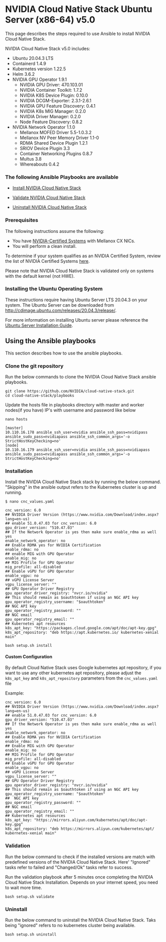 <h1> NVIDIA Cloud Native Stack Ubuntu Server (x86-64) v5.0 </h1>

This page describes the steps required to use Ansible to install NVIDIA Cloud Native Stack.

NVIDIA Cloud Native Stack v5.0 includes:

- Ubuntu 20.04.3 LTS
- Containerd 1.4.9
- Kubernetes version 1.22.5
- Helm 3.6.2
- NVIDIA GPU Operator 1.9.1
  - NVIDIA GPU Driver: 470.103.01
  - NVIDIA Container Toolkit: 1.7.2
  - NVIDIA K8S Device Plugin: 0.10.0
  - NVIDIA DCGM-Exporter: 2.3.1-2.6.1
  - NVIDIA GPU Feature Discovery: 0.4.1
  - NVIDIA K8s MIG Manager: 0.2.0
  - NVIDIA Driver Manager: 0.2.0
  - Node Feature Discovery: 0.8.2
- NVIDIA Network Operator 1.1.0
  - Mellanox MOFED Driver 5.5-1.0.3.2
  - Mellanox NV Peer Memory Driver 1.1-0
  - RDMA Shared Device Plugin 1.2.1
  - SRIOV Device Plugin 3.3
  - Container Networking Plugins 0.8.7
  - Multus 3.8
  - Whereabouts 0.4.2

### The following Ansible Playbooks are available

- [Install NVIDIA Cloud Native Stack](https://github.com/NVIDIA/cloud-native-stack/blob/master/playbooks/cnc-installation.yaml)

- [Validate NVIDIA Cloud Native Stack ](https://github.com/NVIDIA/cloud-native-stack/blob/master/playbooks/cnc-validation.yaml)

- [Uninstall NVIDIA Cloud Native Stack](https://github.com/NVIDIA/cloud-native-stack/blob/master/playbooks/cnc-uninstall.yaml)

### Prerequisites
 
The following instructions assume the following:

- You have [NVIDIA-Certified Systems](https://docs.nvidia.com/ngc/ngc-deploy-on-premises/nvidia-certified-systems/index.html) with Mellanox CX NICs. 
- You will perform a clean install.

To determine if your system qualifies as an NVIDIA Certified System, review the list of NVIDIA Certified Systems [here](https://docs.nvidia.com/ngc/ngc-deploy-on-premises/nvidia-certified-systems/index.html). 

Please note that NVIDIA Cloud Native Stack is validated only on systems with the default kernel (not HWE).

### Installing the Ubuntu Operating System
These instructions require having Ubuntu Server LTS 20.04.3 on your system. The Ubuntu Server can be downloaded from http://cdimage.ubuntu.com/releases/20.04.3/release/.

For more information on installing Ubuntu server please reference the [Ubuntu Server Installation Guide](https://ubuntu.com/tutorials/tutorial-install-ubuntu-server#1-overview).
 
## Using the Ansible playbooks 
This section describes how to use the ansible playbooks.

### Clone the git repository

Run the below commands to clone the NVIDIA Cloud Native Stack ansible playbooks.

```
git clone https://github.com/NVIDIA/cloud-native-stack.git
cd cloud-native-stack/playbooks
```

Update the hosts file in playbooks directory with master and worker nodes(if you have) IP's with username and password like below

```
nano hosts

[master]
10.110.16.178 ansible_ssh_user=nvidia ansible_ssh_pass=nvidipass ansible_sudo_pass=nvidiapass ansible_ssh_common_args='-o StrictHostKeyChecking=no'
[node]
10.110.16.179 ansible_ssh_user=nvidia ansible_ssh_pass=nvidiapass ansible_sudo_pass=nvidiapass ansible_ssh_common_args='-o StrictHostKeyChecking=no'
```

### Installation

Install the NVIDIA Cloud Native Stack stack by running the below command. "Skipping" in the ansible output refers to the Kubernetes cluster is up and running.
```
$ nano cnc_values.yaml

cnc_version: 6.0
## NVIDIA Driver Version (https://www.nvidia.com/Download/index.aspx?lang=en-us)
## enable 51.0.47.03 for cnc_version: 6.0
gpu_driver_version: "510.47.03"
## If the Network Operator is yes then make sure enable_rdma as well yes
enable_network_operator: no
## Enable RDMA yes for NVIDIA Certification
enable_rdma: no
## enable MIG with GPU Operator 
enable_mig: no
## MIG Profile for GPU Operator 
mig_profile: all-disabled
## Enable vGPU for GPU Operator 
enable_vgpu: no
## vGPU License Server
vgpu_license_server: ""
## GPU Operator Driver Registry
gpu_operator_driver_registry: "nvcr.io/nvidia"
## This should remain as $oauthtoken if using an NGC API key
gpu_operator_registry_username: "$oauthtoken"
## NGC API key
gpu_operator_registry_password: ""
## NGC email
gpu_operator_registry_email: ""
## Kubernetes apt resources
k8s_apt_key: "https://packages.cloud.google.com/apt/doc/apt-key.gpg"
k8s_apt_repository: "deb https://apt.kubernetes.io/ kubernetes-xenial main"

```

```
bash setup.sh install
```
#### Custom Configuration
By default Cloud Native Stack uses Google kubernetes apt repository, if you want to use any other kubernetes apt repository, please adjust the `k8s_apt_key` and `k8s_apt_repository` parameters from the `cnc_values.yaml` file

Example:
```
cnc_version: 6.0
## NVIDIA Driver Version (https://www.nvidia.com/Download/index.aspx?lang=en-us)
## enable 51.0.47.03 for cnc_version: 6.0
gpu_driver_version: "510.47.03"
## If the Network Operator is yes then make sure enable_rdma as well yes
enable_network_operator: no
## Enable RDMA yes for NVIDIA Certification
enable_rdma: no
## Enable MIG with GPU Operator 
enable_mig: no
## MIG Profile for GPU Operator 
mig_profile: all-disabled
## Enable vGPU for GPU Operator 
enable_vgpu: no
## vGPU License Server
vgpu_license_server: ""
## GPU Operator Driver Registry
gpu_operator_driver_registry: "nvcr.io/nvidia"
## This should remain as $oauthtoken if using an NGC API key
gpu_operator_registry_username: "$oauthtoken"
##  NGC API key
gpu_operator_registry_password: ""
## NGC email
gpu_operator_registry_email: ""
## Kubernetes apt resources
k8s_apt_key: "https://mirrors.aliyun.com/kubernetes/apt/doc/apt-key.gpg"
k8s_apt_repository: "deb https://mirrors.aliyun.com/kubernetes/apt/ kubernetes-xenial main"
```

### Validation

Run the below command to check if the installed versions are match with predefined versions of the NVIDIA Cloud Native Stack. Here' "Ignored" tasks refer to failed and "Changed/Ok" tasks refer to success.

Run the validation playbook after 5 minutes once completing the NVIDIA Cloud Native Stack Installation. Depends on your internet speed, you need to wait more time.

```
bash setup.sh validate
```

### Uninstall

Run the below command to uninstall the NVIDIA Cloud Native Stack. Taks being "ignored" refers to no kubernetes cluster being available.

```
bash setup.sh uninstall
```

